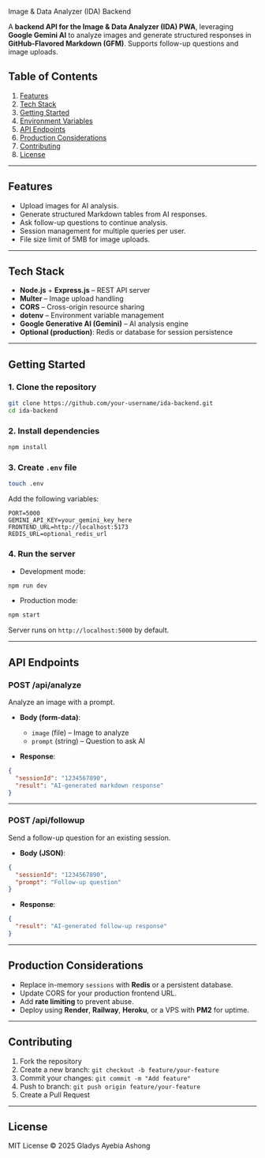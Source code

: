  Image & Data Analyzer (IDA) Backend

A **backend API for the Image & Data Analyzer (IDA) PWA**, leveraging **Google Gemini AI** to analyze images and generate structured responses in **GitHub-Flavored Markdown (GFM)**. Supports follow-up questions and image uploads.

## **Table of Contents**

1. [Features](#features)
2. [Tech Stack](#tech-stack)
3. [Getting Started](#getting-started)
4. [Environment Variables](#environment-variables)
5. [API Endpoints](#api-endpoints)
6. [Production Considerations](#production-considerations)
7. [Contributing](#contributing)
8. [License](#license)

---

## **Features**

* Upload images for AI analysis.
* Generate structured Markdown tables from AI responses.
* Ask follow-up questions to continue analysis.
* Session management for multiple queries per user.
* File size limit of 5MB for image uploads.

---

## **Tech Stack**

* **Node.js** + **Express.js** – REST API server
* **Multer** – Image upload handling
* **CORS** – Cross-origin resource sharing
* **dotenv** – Environment variable management
* **Google Generative AI (Gemini)** – AI analysis engine
* **Optional (production)**: Redis or database for session persistence

---

## **Getting Started**

### **1. Clone the repository**

```bash
git clone https://github.com/your-username/ida-backend.git
cd ida-backend
```

### **2. Install dependencies**

```bash
npm install
```

### **3. Create `.env` file**

```bash
touch .env
```

Add the following variables:

```
PORT=5000
GEMINI_API_KEY=your_gemini_key_here
FRONTEND_URL=http://localhost:5173
REDIS_URL=optional_redis_url
```

### **4. Run the server**

* Development mode:

```bash
npm run dev
```

* Production mode:

```bash
npm start
```

Server runs on `http://localhost:5000` by default.

---

## **API Endpoints**

### **POST /api/analyze**

Analyze an image with a prompt.

* **Body (form-data)**:

  * `image` (file) – Image to analyze
  * `prompt` (string) – Question to ask AI

* **Response**:

```json
{
  "sessionId": "1234567890",
  "result": "AI-generated markdown response"
}
```

---

### **POST /api/followup**

Send a follow-up question for an existing session.

* **Body (JSON)**:

```json
{
  "sessionId": "1234567890",
  "prompt": "Follow-up question"
}
```

* **Response**:

```json
{
  "result": "AI-generated follow-up response"
}
```

---

## **Production Considerations**

* Replace in-memory `sessions` with **Redis** or a persistent database.
* Update CORS for your production frontend URL.
* Add **rate limiting** to prevent abuse.
* Deploy using **Render**, **Railway**, **Heroku**, or a VPS with **PM2** for uptime.

---

## **Contributing**

1. Fork the repository
2. Create a new branch: `git checkout -b feature/your-feature`
3. Commit your changes: `git commit -m "Add feature"`
4. Push to branch: `git push origin feature/your-feature`
5. Create a Pull Request

---

## **License**

MIT License © 2025 Gladys Ayebia Ashong


